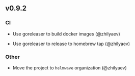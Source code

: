 ## v0.9.2

### CI

* Use goreleaser to build docker images (@zhilyaev)

* Use goreleaser to release to homebrew tap (@zhilyaev)

### Other

* Move the project to `helmwave` organization (@zhilyaev)

